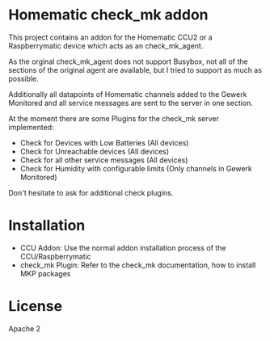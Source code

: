 # Homematic check_mk addon

This project contains an addon for the Homematic CCU2 or a Raspberrymatic device which acts as an check_mk_agent.

As the orginal check_mk_agent does not support Busybox, not all of the sections of the original agent are available, but I tried to support as much as possible.

Additionally all datapoints of Homematic channels added to the Gewerk Monitored and all service messages are sent to the server in one section.

At the moment there are some Plugins for the check_mk server implemented:

- Check for Devices with Low Batteries (All devices)
- Check for Unreachable devices (All devices)
- Check for all other service messages (All devices)
- Check for Humidity with configurable limits (Only channels in Gewerk Monitored)

Don't hesitate to ask for additional check plugins.

# Installation
- CCU Addon: Use the normal addon installation process of the CCU/Raspberrymatic
- check_mk Plugin: Refer to the check_mk documentation, how to install MKP packages

# License
Apache 2
